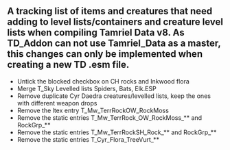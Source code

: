 ## A tracking list of items and creatures that need adding to level lists/containers and creature level lists when compiling Tamriel Data v8. As TD_Addon can not use Tamriel_Data as a master, this changes can only be implemented when creating a new TD .esm file.

- Untick the blocked checkbox on CH rocks and Inkwood flora
- Merge T_Sky Levelled lists Spiders, Bats, Elk.ESP
- Remove duplicate Cyr Daedra creatures/levelled lists, keep the ones with different weapon drops
- Remove the ltex entry T_Mw_TerrRockOW_RockMoss
- Remove the static entries T_Mw_TerrRock_OW_RockMoss_** and RockGrp_**
- Remove the static entries T_Mw_TerrRockSH_Rock_** and RockGrp_**
- Remove the static entries T_Cyr_Flora_TreeVurt_**
